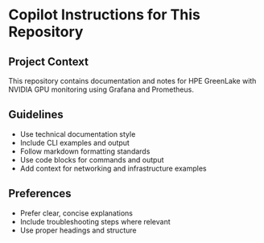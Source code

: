 # Copilot Instructions for This Repository

## Project Context
This repository contains documentation and notes for HPE GreenLake with NVIDIA GPU monitoring using Grafana and Prometheus.

## Guidelines
- Use technical documentation style
- Include CLI examples and output
- Follow markdown formatting standards
- Use code blocks for commands and output
- Add context for networking and infrastructure examples

## Preferences
- Prefer clear, concise explanations
- Include troubleshooting steps where relevant
- Use proper headings and structure
